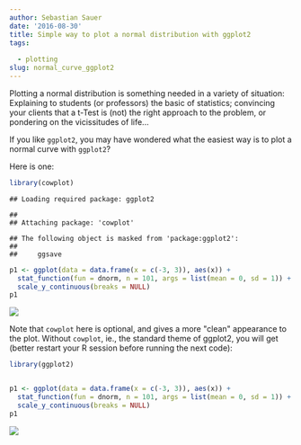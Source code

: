 ```yaml
---
author: Sebastian Sauer
date: '2016-08-30'
title: Simple way to plot a normal distribution with ggplot2
tags:
  
  - plotting
slug: normal_curve_ggplot2
---
```





Plotting a normal distribution is something needed in a variety of situation: Explaining to  students (or professors) the basic of statistics; convincing your clients that a t-Test is (not) the right approach to the problem, or pondering on the vicissitudes of life...

If you like `ggplot2`, you may have wondered what the easiest way is to plot a normal curve with `ggplot2`?

Here is one:



```r
library(cowplot)
```

```
## Loading required package: ggplot2
```

```
## 
## Attaching package: 'cowplot'
```

```
## The following object is masked from 'package:ggplot2':
## 
##     ggsave
```

```r
p1 <- ggplot(data = data.frame(x = c(-3, 3)), aes(x)) +
  stat_function(fun = dnorm, n = 101, args = list(mean = 0, sd = 1)) + ylab("") +
  scale_y_continuous(breaks = NULL)
p1
```

![](/images/2016-08-30-01.png)


Note that `cowplot` here is optional, and gives a more "clean" appearance to the plot. Without `cowplot`, ie., the standard theme of ggplot2, you will get (better restart your R session before running the next code):



```r
library(ggplot2)


p1 <- ggplot(data = data.frame(x = c(-3, 3)), aes(x)) +
  stat_function(fun = dnorm, n = 101, args = list(mean = 0, sd = 1)) + ylab("") +
  scale_y_continuous(breaks = NULL)
p1
```

![](/images/2016-08-30-02.png)


